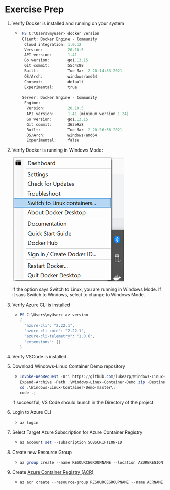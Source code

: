 # Exercise Prep
1. Verify Docker is installed and running on your system
    * ``` Powershell
       PS C:\Users\myuser> docker version
       Client: Docker Engine - Community
        Cloud integration: 1.0.12
        Version:           20.10.5
        API version:       1.41
        Go version:        go1.13.15
        Git commit:        55c4c88
        Built:             Tue Mar  2 20:14:53 2021
        OS/Arch:           windows/amd64
        Context:           default
        Experimental:      true

       Server: Docker Engine - Community
        Engine:
         Version:          20.10.5
         API version:      1.41 (minimum version 1.24)
         Go version:       go1.13.15
         Git commit:       363e9a8
         Built:            Tue Mar  2 20:26:56 2021
         OS/Arch:          windows/amd64
         Experimental:     false

2. Verify Docker is running in Windows Mode:

    ![Windows Run](https://github.com/lukearp/Windows-Linux-Container-Demo/blob/master/Windows/imgs/docker-mode.png?raw=true)

    If the option says Switch to Linux, you are running in Windows Mode.  If it says Switch to Windows, select to change to Windows Mode.

3. Verify Azure CLI is installed
    * ``` Powershell
      PS C:\Users\myUser> az version
      {
        "azure-cli": "2.22.1",
        "azure-cli-core": "2.22.1",
        "azure-cli-telemetry": "1.0.6",
        "extensions": {}
      }
4. Verify VSCode is installed
5. Download Windows-Linux Container Demo repository
    * ``` Powershell
      Invoke-WebRequest -Uri https://github.com/lukearp/Windows-Linux-Container-Demo/archive/refs/heads/master.zip -Method Get -OutFile Windows-Linux-Container-Demo.zip;
      Expand-Archive -Path .\Windows-Linux-Container-Demo.zip -DestinationPath .\;
      cd .\Windows-Linux-Container-Demo-master\;
      code .;
    If successful, VS Code should launch in the Directory of the project.  
6. Login to Azure CLI
    * ``` Powershell
      az login
7. Select Target Azure Subscription for Azure Container Registry
    * ``` Powershell
      az account set --subscription SUBSCRIPTION-ID
8. Create new Resource Group
    * ``` Powershell
      az group create --name RESOURCEGROUPNAME --location AZUREREGION
9. Create [Azure Container Registry (ACR)](https://docs.microsoft.com/en-us/azure/container-registry/container-registry-intro)
    * ``` Powershell
      az acr create --resource-group RESOURCEGROUPNAME --name ACRNAME --sku Standard